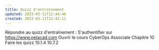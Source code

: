 ```yaml
---
title: Quizz d'entraînement
updated: 2023-03-11T12:44:46
created: 2023-03-11T12:42:11
---
```


Répondre au quizz d'entraînement :
S'authentifier sur <https://www.netacad.com>
Ouvrir le cours CyberOps Associate
Chapitre 10
Faire les quizz
10.1.4
10.7.2
